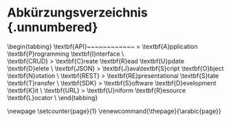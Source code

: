 # Abkürzungsverzeichnis {.unnumbered}

\begin{tabbing}
\textbf{API}~~~~~~~~~~~~ \= \textbf{A}pplication \textbf{P}rogramming \textbf{I}nterface \\  
\textbf{CRUD} \> \textbf{C}reate \textbf{R}ead \textbf{U}pdate \textbf{D}elete \\
\textbf{JSON} \> \textbf{J}ava\textbf{S}cript \textbf{O}bject \textbf{N}otation \\ 
\textbf{REST} \> \textbf{RE}presentational \textbf{S}tate \textbf{T}ransfer \\
\textbf{SDK} \> \textbf{S}oftware \textbf{D}evelopment \textbf{K}it \\
\textbf{URL} \> \textbf{U}niform \textbf{R}esource \textbf{L}ocator \\
\end{tabbing}

\newpage
\setcounter{page}{1}
\renewcommand{\thepage}{\arabic{page}}
